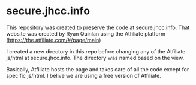 # secure.jhcc.info

This repository was created to preserve the code at secure.jhcc.info. That website was created by Ryan Quinlan using the Atfiliate platform (https://the.atfiliate.com/#/page/main)

I created a new directory in this repo before changing any of the Atfiliate js/html at secure.jhcc.info. The directory was named based on the view.

Basically, Atfiliate hosts the page and takes care of all the code except for specific js/html. I belive we are using a free version of Atfiliate.
